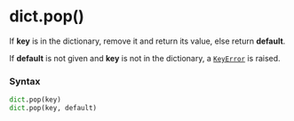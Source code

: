 # dict.pop()

If **key** is in the dictionary, remove it and return its value, else return **default**.

If **default** is not given and **key** is not in the dictionary, a [`KeyError`](/exceptions/KeyError.md) is raised.

### Syntax

```python
dict.pop(key)
dict.pop(key, default)
```
